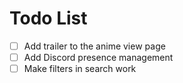# Todo List
- [ ] Add trailer to the anime view page
- [ ] Add Discord presence management
- [ ] Make filters in search work
